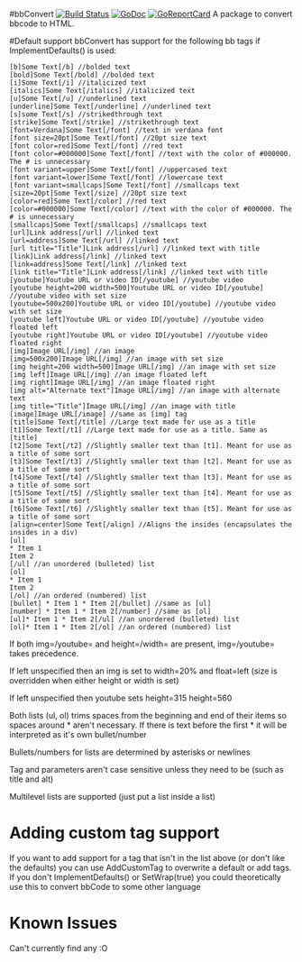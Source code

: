 #bbConvert [![Build Status](https://travis-ci.org/CalebQ42/bbConvert.svg?branch=master)](https://travis-ci.org/CalebQ42/bbConvert) [![GoDoc](https://godoc.org/github.com/CalebQ42/bbConvert?status.svg)](https://godoc.org/github.com/CalebQ42/bbConvert) [![GoReportCard](https://goreportcard.com/badge/github.com/CalebQ42/bbConvert)](https://goreportcard.com/report/github.com/CalebQ42/bbConvert)
A package to convert bbcode to HTML.

#Default support
bbConvert has support for the following bb tags if ImplementDefaults() is used:

    [b]Some Text[/b] //bolded text
    [bold]Some Text[/bold] //bolded text
    [i]Some Text[/i] //italicized text
    [italics]Some Text[/italics] //italicized text
    [u]Some Text[/u] //underlined text
    [underline]Some Text[/underline] //underlined text
    [s]some Text[/s] //strikedthrough text
    [strike]Some Text[/strike] //strikethrough text
    [font=Verdana]Some Text[/font] //text in verdana font
    [font size=20pt]Some Text[/font] //20pt size text
    [font color=red]Some Text[/font] //red text
    [font color=#000000]Some Text[/font] //text with the color of #000000. The # is unnecessary
    [font variant=upper]Some Text[/font] //uppercased text
    [font variant=lower]Some Text[/font] //lowercase text
    [font variant=smallcaps]Some Text[/font] //smallcaps text
    [size=20pt]Some Text[/size] //20pt size text
    [color=red]Some Text[/color] //red text
    [color=#000000]Some Text[/color] //text with the color of #000000. The # is unnecessary
    [smallcaps]Some Text[/smallcaps] //smallcaps text
    [url]Link address[/url] //linked text
    [url=address]Some Text[/url] //linked text
    [url title="Title"]Link address[/url] //linked text with title
    [link]Link address[/link] //linked text
    [link=address]Some Text[/link] //linked text
    [link title="Title"]Link address[/link] //linked text with title
    [youtube]Youtube URL or video ID[/youtube] //youtube video
    [youtube height=200 width=500]Youtube URL or video ID[/youtube] //youtube video with set size
    [youtube=500x200]Youtube URL or video ID[/youtube] //youtube video with set size
    [youtube left]Youtube URL or video ID[/youtube] //youtube video floated left
    [youtube right]Youtube URL or video ID[/youtube] //youtube video floated right
    [img]Image URL[/img] //an image
    [img=500x200]Image URL[/img] //an image with set size
    [img height=200 width=500]Image URL[/img] //an image with set size
    [img left]Image URL[/img] //an image floated left
    [img right]Image URL[/img] //an image floated right
    [img alt="Alternate text"]Image URL[/img] //an image with alternate text
    [img title="Title"]Image URL[/img] //an image with title
    [image]Image URL[/image] //same as [img] tag
    [title]Some Text[/title] //Large text made for use as a title
    [t1]Some Text[/t1] //Large text made for use as a title. Same as [title]
    [t2]Some Text[/t2] //Slightly smaller text than [t1]. Meant for use as a title of some sort
    [t3]Some Text[/t3] //Slightly smaller text than [t2]. Meant for use as a title of some sort
    [t4]Some Text[/t4] //Slightly smaller text than [t3]. Meant for use as a title of some sort
    [t5]Some Text[/t5] //Slightly smaller text than [t4]. Meant for use as a title of some sort
    [t6]Some Text[/t6] //Slightly smaller text than [t5]. Meant for use as a title of some sort
    [align=center]Some Text[/align] //Aligns the insides (encapsulates the insides in a div)
    [ul]
    * Item 1
    Item 2
    [/ul] //an unordered (bulleted) list
    [ol]
    * Item 1
    Item 2
    [/ol] //an ordered (numbered) list
    [bullet] * Item 1 * Item 2[/bullet] //same as [ul]
    [number] * Item 1 * Item 2[/number] //same as [ol]
    [ul]* Item 1 * Item 2[/ul] //an unordered (bulleted) list
    [ol]* Item 1 * Item 2[/ol] //an ordered (numbered) list

If both img=/youtube= and height=/width= are present, img=/youtube= takes precedence.

If left unspecified then an img is set to width=20% and float=left (size is overridden when either height or width is set)

If left unspecified then youtube sets height=315 height=560

Both lists (ul, ol) trims spaces from the beginning and end of their items so spaces around * aren't necessary. If there is text before the first * it will be interpreted as it's own bullet/number

Bullets/numbers for lists are determined by asterisks or newlines

Tag and parameters aren't case sensitive unless they need to be (such as title and alt)

Multilevel lists are supported (just put a list inside a list)

# Adding custom tag support  
If you want to add support for a tag that isn't in the list above (or don't like the defaults) you can use AddCustomTag to overwrite a default or add tags. If you don't ImplementDefaults() or SetWrap(true) you could theoretically use this to convert bbCode to some other language

# Known Issues
Can't currently find any :O
